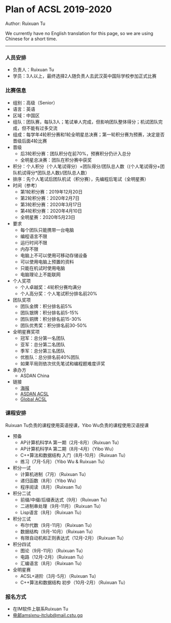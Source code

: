 # Plan of ACSL 2019-2020

Author: Ruixuan Tu

We currently have no English translation for this page, so we are using Chinese for a short time.

---

### 人员安排
- 负责人：Ruixuan Tu
- 学员：3人以上，最终选择2人随负责人去武汉英中国际学校参加正式比赛

### 比赛信息
- 组别：高级（Senior）
- 语言：英语
- 区域：中国区
- 组队：团队赛，每队3人；笔试单人完成，但影响团队整体得分；机试团队完成，但不能有过多交流
- 组成：每学年4轮积分赛和1轮全明星总决赛；第一轮积分赛为预赛，决定是否晋级后面4轮比赛
- 晋级
  - 后3轮积分赛：团队积分在前70%，预赛积分仍计入总分
  - 全明星总决赛：团队在积分赛中获奖
- 积分：个人积分（个人笔试得分）+团队得分/团队总人数（(个人笔试得分+团队机试得分*团队总人数)/团队总人数）
- 排序：先个人笔试后团队机试（积分赛），先编程后笔试（全明星赛）
- 时间（参考）
  - 第1轮积分赛：2019年12月20日
  - 第2轮积分赛：2020年2月7日
  - 第3轮积分赛：2020年3月17日
  - 第4轮积分赛：2020年4月10日
  - 全明星赛：2020年5月23日
- 要求
  - 每个团队只能携带一台电脑
  - 编程语言不限
  - 运行时间不限
  - 内存不限
  - 电脑上不可以使用可移动存储设备
  - 可以使用电脑上预置的资料
  - 只能在机试时使用电脑
  - 电脑理论上不能联网
- 个人奖项
  - 个人卓越奖：4轮积分赛均满分
  - 个人高分奖：个人笔试积分排名前20%
- 团队奖项
  - 团队金牌：积分排名前5%
  - 团队银牌：积分排名前5-15%
  - 团队铜牌：积分排名前15-30%
  - 团队优秀奖：积分排名前30-50%
- 全明星赛奖项
  - 冠军：总分第一名团队
  - 亚军：总分第二名团队
  - 季军：总分第三名团队
  - 优胜队：总分排名前40%团队
  - 如果平局则依次优先笔试和编程题难度评奖
- 承办方
  - ASDAN China
- 链接
  - [海报](https://www.acsl.org/19-20/new-flyer_19_20.pdf)
  - [ASDAN ACSL](http://www.seedasdan.org/acsl/)
  - [Global ACSL](https://www.acsl.org/index.html)

### 课程安排

Ruixuan Tu负责的课程使用英语授课，Yibo Wu负责的课程使用汉语授课

- 预备
  - AP计算机科学A 第一期（2月-8月）（Ruixuan Tu）
  - AP计算机科学A 第二期（8月-4月）（Yibo Wu）
  - C++算法和数据结构 入门（8月-10月）（Ruixuan Tu）
  - 练习（7月-5月）（Yibo Wu & Ruixuan Tu）
- 积分一试
  - 计算机进制（7月）（Ruixuan Tu）
  - 递归函数（8月）（Yibo Wu）
  - 程序阅读（8月）（Ruixuan Tu）
- 积分二试
  - 前缀/中缀/后缀表达式（9月）（Ruixuan Tu）
  - 二进制串处理（9月-11月）（Ruixuan Tu）
  - Lisp语言（8月）（Ruixuan Tu）
- 积分三试
  - 布尔代数（9月-11月）（Ruixuan Tu）
  - 数据结构（9月-10月）（Ruixuan Tu）
  - 有限自动机和正则表达式（12月-2月）（Ruixuan Tu）
- 积分四试
  - 图论（9月-11月）（Ruixuan Tu）
  - 电路（12月-2月）（Ruixuan Tu）
  - 汇编语言（8月）（Ruixuan Tu）
- 全明星赛
  - ACSL+进阶（3月-5月）（Ruixuan Tu）
  - C++算法和数据结构 初步（10月-2月）（Ruixuan Tu）

### 报名方式
- 在IM软件上联系Ruixuan Tu
- 电邮amsjxnu-itclub@mail.cstu.gq